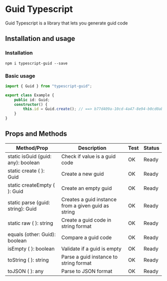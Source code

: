 # Guid Typescript

Guid Typescript is a library that lets you generate guid code

## Installation and usage
### Installation

```
npm i typescript-guid --save
```

### Basic usage

```typescript
import { Guid } from "typescript-guid";

export class Example {
    public id: Guid;
    constructor() {
        this.id = Guid.create(); // ==> b77d409a-10cd-4a47-8e94-b0cd0ab50aa1
    }
}
```

## Props and Methods

| Method/Prop | Description | Test | Status |
|---|---|---|---|
| static isGuid (guid: any): boolean | Check if value is a guid code | OK | Ready |
| static create ( ): Guid | Create a new guid | OK | Ready |
| static createEmpty ( ): Guid | Create an empty guid | OK | Ready |
| static parse (guid: string): Guid | Creates a guid instance from a given guid as string  | OK | Ready |
| static raw ( ): string | Create a guid code in string format  | OK | Ready |
| equals (other: Guid): boolean | Compare a guid code | OK | Ready |
| isEmpty ( ): boolean | Validate if a guid is empty  | OK | Ready |
| toString ( ): string | Parse a guid instance to string format  | OK | Ready |
| toJSON ( ): any | Parse to JSON format  | OK | Ready |

